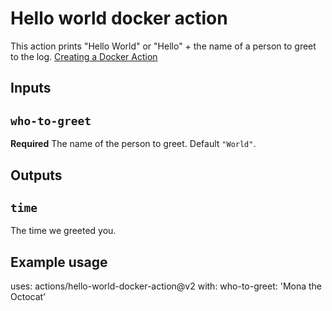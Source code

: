 # Hello world docker action

This action prints "Hello World" or "Hello" + the name of a person to greet to the log.
[Creating a Docker Action](https://docs.github.com/en/actions/creating-actions/creating-a-docker-container-action)

## Inputs

## `who-to-greet`

**Required** The name of the person to greet. Default `"World"`.

## Outputs

## `time`

The time we greeted you.

## Example usage

uses: actions/hello-world-docker-action@v2
with:
  who-to-greet: 'Mona the Octocat'
